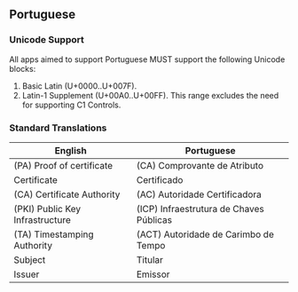 ## Portuguese

### Unicode Support

All apps aimed to support Portuguese MUST support the following Unicode blocks:

1. Basic Latin (U+0000..U+007F).
2. Latin-1 Supplement (U+00A0..U+00FF). This range excludes the need for supporting C1 Controls.

### Standard Translations

| English               | Portuguese              |
|-----------------------|-------------------------|
| (PA) Proof of certificate | (CA) Comprovante de Atributo |
| Certificate | Certificado |
| (CA) Certificate Authority | (AC) Autoridade Certificadora |
| (PKI) Public Key Infrastructure | (ICP) Infraestrutura de Chaves Públicas |
| (TA) Timestamping Authority | (ACT) Autoridade de Carimbo de Tempo |
| Subject | Titular |
| Issuer | Emissor |

